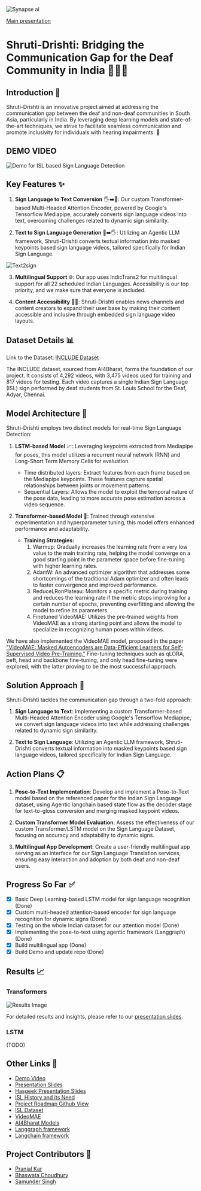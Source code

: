 ![Synapse ai](https://github.com/pranjalkar99/shruti-drishti/assets/106006087/e6811f64-ed88-48d0-a04d-d41bf85b4668)

[Main presentation](https://www.canva.com/design/DAGCJAS6jlU/LLS2hNUTG0Z_tMLmPdM1UQ/view?utm_content=DAGCJAS6jlU&utm_campaign=designshare&utm_medium=link&utm_source=editor)
# Shruti-Drishti: Bridging the Communication Gap for the Deaf Community in India 🌉🇮🇳

## Introduction 🙌

Shruti-Drishti is an innovative project aimed at addressing the communication gap between the deaf and non-deaf communities in South Asia, particularly in India. By leveraging deep learning models and state-of-the-art techniques, we strive to facilitate seamless communication and promote inclusivity for individuals with hearing impairments. 🌟

## DEMO VIDEO
![Demo for ISL based Sign Language Detection](https://img.youtube.com/vi/WsnubMzE8yM/0.jpg)


## Key Features ✨

1. **Sign Language to Text Conversion** 🖐️➡️📝: Our custom Transformer-based Multi-Headed Attention Encoder, powered by Google's Tensorflow Mediapipe, accurately converts sign language videos into text, overcoming challenges related to dynamic sign similarity.

2. **Text to Sign Language Generation** 📝➡️🖐️: Utilizing an Agentic LLM framework, Shruti-Drishti converts textual information into masked keypoints based sign language videos, tailored specifically for Indian Sign Language.


![Text2sign](https://github.com/pranjalkar99/shruti-drishti/assets/106006087/b76f1a8e-ca18-43b7-836c-3f6b3aa2e912)

3. **Multilingual Support** 🌐: Our app uses IndicTrans2 for multilingual support for all 22 scheduled Indian Languages. Accessibility is our top priority, and we make sure that everyone is included. 

4. **Content Accessibility** 📰🎥: Shruti-Drishti enables news channels and content creators to expand their user base by making their content accessible and inclusive through embedded sign language video layouts.

## Dataset Details 📊
Link to the Dataset: [INCLUDE Dataset](https://zenodo.org/records/4010759)

The INCLUDE dataset, sourced from AI4Bharat, forms the foundation of our project. It consists of 4,292 videos, with 3,475 videos used for training and 817 videos for testing. Each video captures a single Indian Sign Language (ISL) sign performed by deaf students from St. Louis School for the Deaf, Adyar, Chennai.

## Model Architecture 🧠

Shruti-Drishti employs two distinct models for real-time Sign Language Detection:

1. **LSTM-based Model** 📈: Leveraging keypoints extracted from Mediapipe for poses, this model utilizes a recurrent neural network (RNN) and Long-Short Term Memory Cells for evaluation.
   - Time distributed layers: Extract features from each frame based on the Mediapipe keypoints. These features capture spatial relationships between joints or movement patterns.
   - Sequential Layers: Allows the model to exploit the temporal nature of the pose data, leading to more accurate pose estimation across a video sequence.

2. **Transformer-based Model** 🔄: Trained through extensive experimentation and hyperparameter tuning, this model offers enhanced performance and adaptability. 
   - **Training Strategies:**
     1. Warmup: Gradually increases the learning rate from a very low value to the main training rate, helping the model converge on a good starting point in the parameter space before fine-tuning with higher learning rates.
     2. AdamW: An advanced optimizer algorithm that addresses some shortcomings of the traditional Adam optimizer and often leads to faster convergence and improved performance.
     3. ReduceLRonPlateau: Monitors a specific metric during training and reduces the learning rate if the metric stops improving for a certain number of epochs, preventing overfitting and allowing the model to refine its parameters.
     4. Finetuned VideoMAE: Utilizes the pre-trained weights from VideoMAE as a strong starting point and allows the model to specialize in recognizing human poses within videos.

We have also implemented the VideoMAE model, proposed in the paper ["VideoMAE: Masked Autoencoders are Data-Efficient Learners for Self-Supervised Video Pre-Training."](https://arxiv.org/abs/2203.12602) Fine-tuning techniques such as qLORA, peft, head and backbone fine-tuning, and only head fine-tuning were explored, with the latter proving to be the most successful approach.

## Solution Approach 🎯

Shruti-Drishti tackles the communication gap through a two-fold approach:

1. **Sign Language to Text**: Implementing a custom Transformer-based Multi-Headed Attention Encoder using Google's Tensorflow Mediapipe, we convert sign language videos into text while addressing challenges related to dynamic sign similarity.

2. **Text to Sign Language**: Utilizing an Agentic LLM framework, Shruti-Drishti converts textual information into masked keypoints based sign language videos, tailored specifically for Indian Sign Language.

## Action Plans 📋

1. **Pose-to-Text Implementation**: Develop and implement a Pose-to-Text model based on the referenced paper for the Indian Sign Language dataset, using Agentic langchain based state flow as the decoder stage for text-to-gloss conversion and merging masked keypoint videos.

2. **Custom Transformer Model Evaluation**: Assess the effectiveness of our custom Transformer/LSTM model on the Sign Language Dataset, focusing on accuracy and adaptability to dynamic signs.

3. **Multilingual App Development**: Create a user-friendly multilingual app serving as an interface for our Sign Language Translation services, ensuring easy interaction and adoption by both deaf and non-deaf users.

## Progress So Far ✅

- [x] Basic Deep Learning-based LSTM model for sign language recognition (Done)
- [x] Custom multi-headed attention-based encoder for sign language recognition for dynamic signs (Done)
- [x] Testing on the whole Indian dataset for our attention model (Done)
- [x] Implementing the pose-to-text using agentic framework (Langgraph) (Done)
- [x] Build multilingual app (Done)
- [x] Build Demo and update repo (Done)

## Results 📈

### Transformers
![Results Image](https://github.com/pranjalkar99/shruti-drishti/assets/74347116/3541813b-52c2-4c10-a7ac-88096aac62b4)

For detailed results and insights, please refer to our [presentation slides](https://www.canva.com/design/DAF_IfblIbM/Hm_cvyUw6vNEf8-RXg68fg/edit?utm_content=DAF_IfblIbM&utm_campaign=designshare&utm_medium=link2&utm_source=sharebutton).

### LSTM
(TODO)

## Other Links 🔗

- [Demo Video](https://www.youtube.com/watch?v=hR-aP7o53iQ)
- [Presentation Slides](https://www.canva.com/design/DAF_IfblIbM/Hm_cvyUw6vNEf8-RXg68fg/edit?utm_content=DAF_IfblIbM&utm_campaign=designshare&utm_medium=link2&utm_source=sharebutton)
- [Hasgeek Presentation Slides](https://www.canva.com/design/DAGABnVhHqw/d2T8fLDof94PabPlWoKHEg/edit?utm_content=DAGABnVhHqw&utm_campaign=designshare&utm_medium=link2&utm_source=sharebutton)
- [ISL History and its Need](https://islrtc.nic.in/history-0#:~:text=Indian%20Sign%20Language%20(ISL)%20is,material%20that%20incorporates%20sign%20language.)
- [Project Roadmap Github View](https://github.com/users/pranjalkar99/projects/2/views/2)
- [ISL Dataset](https://zenodo.org/records/4010759)
- [VideoMAE](https://huggingface.co/MCG-NJU/videomae-base)
- [AI4Bharat Models](https://huggingface.co/ai4bharat)
- [Langgraph framework](https://python.langchain.com/docs/langgraph/)
- [Langchain framework](https://python.langchain.com/docs/get_started/introduction)

## Project Contributors 👥

- [Pranjal Kar](https://github.com/pranjalkar99/)
- [Bhaswata Choudhury](https://github.com/bhaswata08)
- [Samunder Singh](https://github.com/samthakur587)
